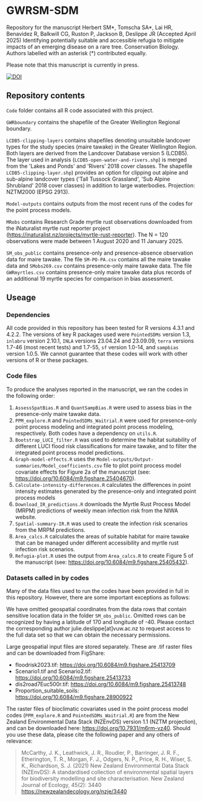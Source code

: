 # GWRSM-SDM

Repository for the manuscript Herbert SM*, Tomscha SA*, Lai HR, Benavidez R, Balkwill CG, Ruston P, Jackson B, Deslippe JR (Accepted April 2025) Identifying potentially suitable and accessible refugia to mitigate impacts of an emerging disease on a rare tree. Conservation Biology.
Authors labelled with an asterisk (*) contributed equally. 

Please note that this manuscript is currently in press. 

[![DOI](https://zenodo.org/badge/772350956.svg)](https://zenodo.org/doi/10.5281/zenodo.10836317)

## Repository contents

`Code` folder contains all R code associated with this project.

`GWRboundary` contains the shapefile of the Greater Wellington Regional boundary. 

`LCDB5-clipping-layers` contains shapefiles denoting unsuitable landcover types for the study species (maire tawake) in the Greater Wellington Region. Both layers are derived from the Landcover Database version 5 (LCDB5). The layer used in analysis (`LCDB5-open-water-and-rivers.shp`) is merged from the 'Lakes and Ponds' and 'Rivers' 2018 cover classes. The shapefile `LCDB5-clipping-layer.shp`) provides an option for clipping out alpine and sub-alpine landcover types ('Tall Tussock Grassland', 'Sub Alpine Shrubland' 2018 cover classes) in addition to large waterbodies. Projection: NZTM2000 (EPSG 2913). 

`Model-outputs` contains outputs from the most recent runs of the codes for the point process models. 

`MRobs` contains Research Grade myrtle rust observations downloaded from the iNaturalist myrtle rust reporter project (https://inaturalist.nz/projects/myrtle-rust-reporter). The N = 120 observations were made between 1 August 2020 and 11 January 2025.

`SM_obs_public` contains presence-only and presence-absence observation data for maire tawake. The file `SM-PO-PA.csv` contains all the maire tawake data and `SMobs269.csv` contains presence-only maire tawake data. The file `GWRmyrtles.csv` contains presence-only maire tawake data plus records of an additional 19 myrtle species for comparison in bias assessment. 

## Useage

### Dependencies

All code provided in this repository has been tested for R versions 4.3.1 and 4.2.2. The versions of key R packages used were `PointedSDMs` version 1.3, `inlabru` version 2.10.1, `INLA` versions 23.04.24 and 23.09.09, `terra` versions 1.7-46 (most recent tests) and 1.7-55, `sf` version 1.0-14, and `sampbias` version 1.0.5. We cannot guarantee that these codes will work with other versions of R or these packages.  

### Code files

To produce the analyses reported in the manuscript, we ran the codes in the following order:

1. `AssessSpatBias.R` and `QuantSampBias.R` were used to assess bias in the presence-only maire tawake data.
2. `PPM_explore.R` and `PointedSDMs_Waitrial.R` were used for presence-only point process modeling and integrated point process modeling, respectively. Both codes have a dependency on `utils.R`.
3. `Bootstrap_LUCI_filter.R` was used to determine the habitat suitability of different LUCI flood risk classifications for maire tawake, and to filter the integrated point process model predictions.
4. `Graph-model-effects.R` uses the `Model-outputs/Output-summaries/Model_coefficients.csv` file to plot point process model covariate effects for Figure 2a of the manuscript (see: https://doi.org/10.6084/m9.figshare.25404670). 
5. `Calculate-intensity-differences.R` calculates the differences in point intensity estimates generated by the presence-only and integrated point process models
5. `Download_IR_predictions.R` downloads the Myrtle Rust Process Model (MRPM) predictions of weekly mean infection risk from the NIWA website. 
6. `Spatial-summary-IR.R` was used to create the infection risk scenarios from the MRPM predictions.
7. `Area_calcs.R` calculates the areas of suitable habitat for maire tawake that can be managed under different accessibility and myrtle rust infection risk scenarios.
8. `Refugia-plot.R` uses the output from `Area_calcs.R` to create Figure 5 of the manuscript (see: https://doi.org/10.6084/m9.figshare.25405432). 

### Datasets called in by codes

Many of the data files used to run the codes have been provided in full in this repository. However, there are some important exceptions as follows:

We have omitted geospatial coordinates from the data rows that contain sensitive location data in the folder `SM_obs_public`. Omitted rows can be recognized by having a latitude of 170 and longitude of -40. Please contact the corresponding author julie.deslippe[at]vuw.ac.nz to request access to the full data set so that we can obtain the necessary permissions. 

Large geospatial input files are stored separately. These are .tif raster files and can be downloaded from FigShare:

- floodrisk2023.tif: https://doi.org/10.6084/m9.figshare.25413709
- Scenario1.tif and Scenario2.tif: https://doi.org/10.6084/m9.figshare.25413733
- dis2road7Euc500r.tif: https://doi.org/10.6084/m9.figshare.25413748
- Proportion_suitable_soils: https://doi.org/10.6084/m9.figshare.28900922

The raster files of bioclimatic covariates used in the point process model codes (`PPM_explore.R` and `PointedSDMs_Waitrial.R`) are from the New Zealand Environmental Data Stack (NZEnvDS) version 1.1 (NZTM projection), and can be downloaded here: https://doi.org/10.7931/m6rm-vz40. Should you use these data, please cite the following paper and any others of relevance:

> McCarthy, J. K., Leathwick, J. R., Roudier, P., Barringer, J. R. F., Etherington, T. R., Morgan, F. J., Odgers, N. P., Price, R. H., Wiser, S. K., Richardson, S. J. (2021) New Zealand Environmental Data Stack (NZEnvDS): A standardised collection of environmental spatial layers for biodiversity modelling and site characterisation. New Zealand Journal of Ecology, 45(2): 3440 https://newzealandecology.org/nzje/3440


